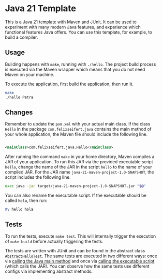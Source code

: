 # Java 21 Template

This is a Java 21 template with Maven and JUnit. It can be used to experiment with many modern Java
features, and experience which functional features Java offers. You can use this template, for
example, to build a compiler. 

## Usage

Building happens with `make`, running with `./hello`. The project build process is executed via the
Maven wrapper which means that you do not need Maven on your machine.

To execute the application, first build the application, then run it. 

```bash
make
./hello Petra
```

## Changes

Remember to update the `pom.xml` with your actual main class. If the class `Hello` in the
package `com.felixseifert.java` contains the main method of your whole application, the Maven file
should include the following line.

```xml

<mainClass>com.felixseifert.java.Hello</mainClass>
```

After running the command `make` in your home directory, Maven compiles a JAR of your application.
To run this JAR via the provided executable script `hello`, change the name of the JAR in the
script `hello` to the name of your compiled JAR. For the JAR name
`java-21-maven-project-1.0-SNAPSHOT`, the script includes the following line.

```bash
exec java -jar target/java-21-maven-project-1.0-SNAPSHOT.jar "$@"
```

You can also rename the executable script. If the executable should be called `hola`, then run:

```bash
mv hello hola
```

## Tests

To run the tests, execute `make test`. This will internally trigger the execution of `make build`
before actually triggering the tests.

The tests are written with JUnit and can be found in the abstract class
[`AbstractHelloTest`](src/test/java/com/felixseifert/java/AbstractHelloTest.java). The same tests
are executed in two different ways: once via
[calling the Java main method](src/test/java/com/felixseifert/java/HelloJavaTest.java) and once via
[calling the executable script](src/test/java/com/felixseifert/java/HelloCmdTest.java) (which calls
the JAR). You can observe how the same tests use different configs via implementing abstract
methods.
